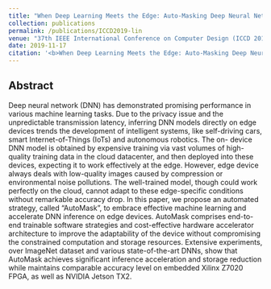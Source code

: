 ```yaml
---
title: "When Deep Learning Meets the Edge: Auto-Masking Deep Neural Networks for Efficient Machine Learning on Edge Devices"
collection: publications
permalink: /publications/ICCD2019-lin
venue: "37th IEEE International Conference on Computer Design (ICCD 2019)"
date: 2019-11-17
citation: '<b>When Deep Learning Meets the Edge: Auto-Masking Deep Neural Networks for Efficient Machine Learning on Edge Devices</b>. Ning Lin, Hang Lu, Jingliang Gao, <b>Mingzhe Zhang</b>, Xiaowei Li. <i>37th IEEE International Conference on Computer Design</i>. <b>ICCD 2019</b>.'
---
```


## Abstract
Deep neural network (DNN) has demonstrated promising performance in various machine learning tasks. Due to the privacy issue and the unpredictable transmission latency, inferring DNN models directly on edge devices trends the development of intelligent systems, like self-driving cars, smart Internet-of-Things (IoTs) and autonomous robotics. The on- device DNN model is obtained by expensive training via vast volumes of high-quality training data in the cloud datacenter, and then deployed into these devices, expecting it to work effectively at the edge. However, edge device always deals with low-quality images caused by compression or environmental noise pollutions. The well-trained model, though could work perfectly on the cloud, cannot adapt to these edge-specific conditions without remarkable accuracy drop. In this paper, we propose an automated strategy, called “AutoMask”, to embrace effective machine learning and accelerate DNN inference on edge devices. AutoMask comprises end-to-end trainable software strategies and cost-effective hardware accelerator architecture to improve the adaptability of the device without compromising the constrained computation and storage resources. Extensive experiments, over ImageNet dataset and various state-of-the-art DNNs, show that AutoMask achieves significant inference acceleration and storage reduction while maintains comparable accuracy level on embedded Xilinx Z7020 FPGA, as well as NVIDIA Jetson TX2.